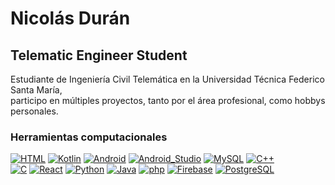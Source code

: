 # Nicolás Durán
## Telematic Engineer Student

Estudiante de Ingeniería Civil Telemática en la Universidad Técnica Federico Santa María,<br>
participo en múltiples proyectos, tanto por el área profesional, como hobbys personales.

### Herramientas computacionales
[![HTML](https://img.shields.io/badge/HTML-F17507?style=for-the-badge&logo=HTML5&logoColor=white&labelColor=000000)]()
[![Kotlin](https://img.shields.io/badge/Kotlin-9700FF?style=for-the-badge&logo=kotlin&logoColor=white&labelColor=000000)]()
[![Android](https://img.shields.io/badge/Android-3DDC84?style=for-the-badge&logo=android&logoColor=white&labelColor=000000)]()
[![Android_Studio](https://img.shields.io/badge/Android_Studio-00B6CB?style=for-the-badge&logo=android-studio&logoColor=white&labelColor=000000)]()
[![MySQL](https://img.shields.io/badge/MySQL-0036B1?style=for-the-badge&logo=mysql&logoColor=white&labelColor=000000)]()
[![C++](https://img.shields.io/badge/C++-FFEF27?style=for-the-badge&logo=Cplusplus&logoColor=white&labelColor=000000)]()
<br>
[![C](https://img.shields.io/badge/C-000094?style=for-the-badge&logo=C&logoColor=white&labelColor=000000)]()
[![React](https://img.shields.io/badge/react-0092D2?style=for-the-badge&logo=react&logoColor=white&labelColor=000000)]()
[![Python](https://img.shields.io/badge/Python-00B156?style=for-the-badge&logo=python&logoColor=white&labelColor=000000)]()
[![Java](https://img.shields.io/badge/Java-F32500?style=for-the-badge&logo=java&logoColor=white&labelColor=000000)]()
[![php](https://img.shields.io/badge/php-A172FF?style=for-the-badge&logo=php&logoColor=white&labelColor=000000)]()
[![Firebase](https://img.shields.io/badge/Firebase-FFB600?style=for-the-badge&logo=firebase&logoColor=white&labelColor=000000)]()
[![PostgreSQL](https://img.shields.io/badge/PostgreSQL-7272FF?style=for-the-badge&logo=PostgreSQL&logoColor=white&labelColor=000000)]()

<!--
**NicoDuranC/NicoDuranC** is a ✨ _special_ ✨ repository because its `README.md` (this file) appears on your GitHub profile.

Here are some ideas to get you started:

- 🔭 I’m currently working on ...
- 🌱 I’m currently learning ...
- 👯 I’m looking to collaborate on ...
- 🤔 I’m looking for help with ...
- 💬 Ask me about ...
- 📫 How to reach me: ...
- 😄 Pronouns: ...
- ⚡ Fun fact: ...
-->
